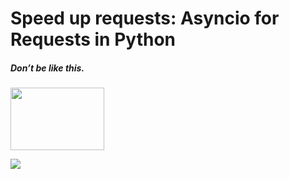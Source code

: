 # Speed up requests: Asyncio for Requests in Python

##### Don’t be like this.
<img src="https://memegenerator.net/img/instances/78137468/my-code-cant-run-slow-if-i-never-write-it.jpg" width="150" height="100" />

![](https://memegenerator.net/img/instances/78137468/my-code-cant-run-slow-if-i-never-write-it.jpg)